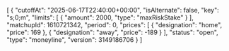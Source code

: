 [
  {
    "cutoffAt": "2025-06-17T22:40:00+00:00",
    "isAlternate": false,
    "key": "s;0;m",
    "limits": [
      {
        "amount": 2000,
        "type": "maxRiskStake"
      }
    ],
    "matchupId": 1610721342,
    "period": 0,
    "prices": [
      {
        "designation": "home",
        "price": 169
      },
      {
        "designation": "away",
        "price": -189
      }
    ],
    "status": "open",
    "type": "moneyline",
    "version": 3149186706
  }
]
